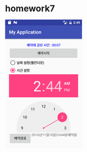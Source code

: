 # homework7

<img width=250 src='https://github.com/jsy2540/homework7/blob/jsy2540/app/pics/Screenshot_1481251748.png'>
